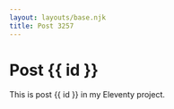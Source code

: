 ```yaml
---
layout: layouts/base.njk
title: Post 3257
---
```


# Post {{ id }}

This is post {{ id }} in my Eleventy project.
